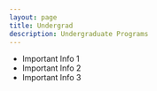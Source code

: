 ```yaml
---
layout: page
title: Undergrad
description: Undergraduate Programs
---
```

<ul>
<li>Important Info 1</li>
<li>Important Info 2</li>
<li>Important Info 3</li>
